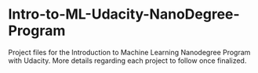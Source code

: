 # Intro-to-ML-Udacity-NanoDegree-Program

Project files for the Introduction to Machine Learning Nanodegree Program with Udacity. More details regarding each project to follow once finalized.
